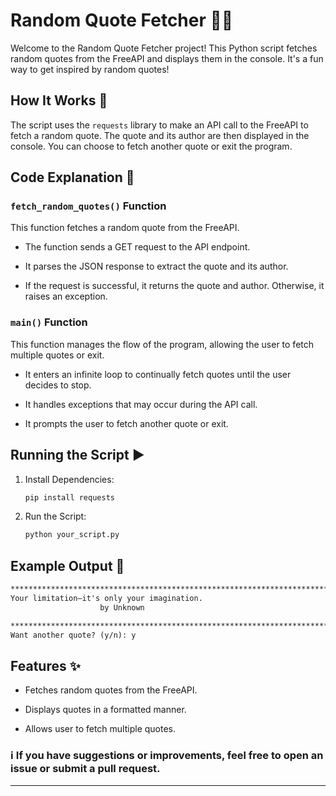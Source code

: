 # Random Quote Fetcher 📝✨

Welcome to the Random Quote Fetcher project! This Python script fetches random quotes from the FreeAPI and displays them in the console. It's a fun way to get inspired by random quotes!

## How It Works 🔧

The script uses the `requests` library to make an API call to the FreeAPI to fetch a random quote. The quote and its author are then displayed in the console. You can choose to fetch another quote or exit the program.

## Code Explanation 🧐

### `fetch_random_quotes()` Function

This function fetches a random quote from the FreeAPI.

- The function sends a GET request to the API endpoint.

- It parses the JSON response to extract the quote and its author.

- If the request is successful, it returns the quote and author. Otherwise, it raises an exception.

### `main()` Function

This function manages the flow of the program, allowing the user to fetch multiple quotes or exit.

- It enters an infinite loop to continually fetch quotes until the user decides to stop.

- It handles exceptions that may occur during the API call.

- It prompts the user to fetch another quote or exit.

## Running the Script ▶️

1. Install Dependencies:

	```bash
	pip install requests
	```

1. Run the Script:

	```bash
	python your_script.py
	```

## Example Output 🎉

```md
******************************************************************************************************************************************************
Your limitation—it's only your imagination.
					by Unknown

******************************************************************************************************************************************************
Want another quote? (y/n): y
```

## Features ✨

- Fetches random quotes from the FreeAPI.

- Displays quotes in a formatted manner.

- Allows user to fetch multiple quotes.

### ℹ If you have suggestions or improvements, feel free to open an issue or submit a pull request.

---
